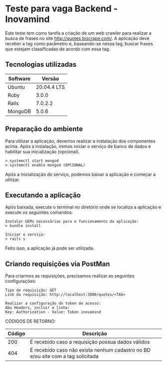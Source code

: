 # Teste para vaga Backend - Inovamind

Este teste tem como tarefa a criação de um web crawler para realizar a busca de frases no site http://quotes.toscrape.com/.
A aplicação deve receber a tag como parâmetro e, baseando-se nessa tag, buscar frases que estejam classificadas de acordo com essa tag.

## Tecnologias utilizadas

|Software | Versão|
|--------|-----------|
| Ubuntu | 20.04.4 LTS |
| Ruby  | 3.0.0 |
| Rails | 7.0.2.2 |
| MongoDB | 5.0.6 |

## Preparação do ambiente

Para utilizar a aplicação, devemos realizar a instalação dos componentes acima. Após a instalação, iremos iniciar o serviço de banco de dados e habilitar sua inicialização (opcional).

    > systemctl start mongod
    > systemctl enable mongod (OPCIONAL)

Após a inicialização do serviço, podemos baixar a aplicação e começar a utilizar. 

## Executando a aplicação

Após baixada, execute o terminal no diretório onde se localiza a aplicação e execute os seguintes comandos:

    Instalar GEMs necessárias para o funcionamento da aplicação:
    > bundle install

    Iniciar o serviço:
    > rails s

Feito isso, a aplicação já pode ser utilizada. 

## Criando requisições via PostMan

Para criarmos as requisições, precisamos realizar as seguintes configurações:

    Tipo de requisição: GET
    Link da requisição: http://localhost:3000/quotes/<TAG>
    
    Realizar a configuração do token de acesso:
    Aba Headers, incluir a linha:
    Key: Authorization - Value: Token inovamind

CÓDIGOS DE RETORNO:

| Código | Descrição |
|--------|-----------|
| 200 | É recebido caso a requisição possua dados válidos |
| 404  | É recebido caso não exista nenhum cadastro no BD e/ou site com a tag solicitada |

